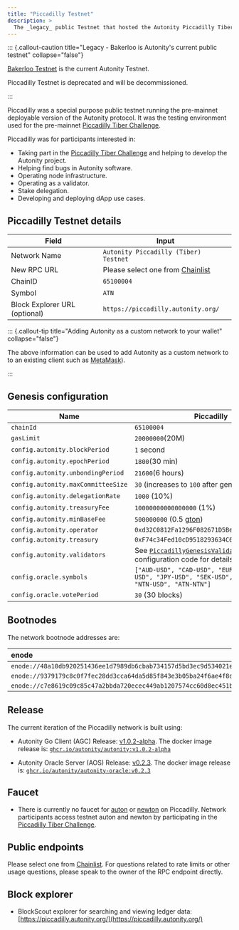 ```yaml
---
title: "Piccadilly Testnet"
description: >
  The _legacy_ public Testnet that hosted the Autonity Piccadilly Tiber Challenge
---
```


::: {.callout-caution title="Legacy - Bakerloo is Autonity's current public testnet" collapse="false"}

[Bakerloo Testnet](/networks/testnet-bakerloo) is the current Autonity Testnet.

Piccadilly Testnet is deprecated and will be decommissioned.

:::

Piccadilly was a special purpose public testnet running the pre-mainnet deployable version of the Autonity protocol. It was the testing environment used for the pre-mainnet [Piccadilly Tiber Challenge](https://autonity.org/news/2024-09-12-tiber-update). 

Piccadilly was for participants interested in:

- Taking part in the [Piccadilly Tiber Challenge](https://autonity.org/news/2024-09-12-tiber-update) and helping to develop the Autonity project.
- Helping find bugs in Autonity software.
- Operating node infrastructure.
- Operating as a validator.
- Stake delegation.
- Developing and deploying dApp use cases.

## Piccadilly Testnet details

|**Field**|**Input**|
|------|----------|
|Network Name|`Autonity Piccadilly (Tiber) Testnet`|
|New RPC URL|Please select one from [Chainlist](https://chainlist.org/?testnets=true&search=piccadilly)|
|ChainID |`65100004`|
|Symbol|`ATN`|
|Block Explorer URL (optional)|`https://piccadilly.autonity.org/`|

::: {.callout-tip title="Adding Autonity as a custom network to your wallet" collapse="false"}

The above information can be used to add Autonity as a custom network to to an existing client such as [MetaMask](https://support.metamask.io/configure/networks/how-to-add-a-custom-network-rpc/)).

:::

## Genesis configuration

| Name                               | Piccadilly                    |
| ---------------------------------- | ----------------------------- |
| `chainId`                          | `65100004`                    |
| `gasLimit`                         | `20000000`(20M)               |
| `config.autonity.blockPeriod`      | `1` second                    |
| `config.autonity.epochPeriod`      | `1800`(30 min)                |
| `config.autonity.unbondingPeriod`  | `21600`(6 hours)              |
| `config.autonity.maxCommitteeSize` | `30` (increases to `100` after genesis) |
| `config.autonity.delegationRate`   | `1000` (10%)                  |
| `config.autonity.treasuryFee`      | `10000000000000000` (1%)      |
| `config.autonity.minBaseFee`       | `500000000` (0.5 [gton](/concepts/protocol-assets/auton/#unit-measures-of-auton))        |
| `config.autonity.operator`         | `0xd32C0812Fa1296F082671D5Be4CbB6bEeedC2397` |
| `config.autonity.treasury`         | `0xF74c34Fed10cD9518293634C6f7C12638a808Ad5` |
| `config.autonity.validators`       |  See [`PiccadillyGenesisValidators`](https://github.com/autonity/autonity/blob/release/v1.0.2-alpha/params/gen_piccadilly_config.go#L227-L505) in the AGC configuration code for details.  |
| `config.oracle.symbols`       | `["AUD-USD", "CAD-USD", "EUR-USD", "GBP-USD", "JPY-USD", "SEK-USD", "ATN-USD", "NTN-USD", "ATN-NTN"]`        |
| `config.oracle.votePeriod`       | `30` (30 blocks)       |


## Bootnodes

The network bootnode addresses are:

| enode |
| :--  |
| `enode://48a10db920251436ee1d7989db6cbab734157d5bd3ec9d534021e4903fdab51407ba4fd936bd6af1d188e3f464374c437accefa40f0312eac9bc9ae6fc0a2782@34.105.239.129:30303` |
| `enode://9379179c8c0f7fec28dd3cca64da5d85f843e3b05ba24f6ae4f8d1bb688b4581f92c10e84e166328499987cf2da18668446dd7353724cf691ad2a931a0cbd88d@34.93.237.13:30303` |
| `enode://c7e8619c09c85c47a2bbda720ecec449ab1207574cc60d8ec451b109b407d7542cabc2683eedcf326009532e3aea2b748256bac1d50bf877c73eea4d633e8913@54.241.251.216:30303` |

## Release

The current iteration of the Piccadilly network is built using:

- Autonity Go Client (AGC) Release: [v1.0.2-alpha](https://github.com/autonity/autonity/releases/tag/v1.0.2-alpha). The docker image release is: [`ghcr.io/autonity/autonity:v1.0.2-alpha`](https://github.com/autonity/autonity/pkgs/container/autonity)

- Autonity Oracle Server (AOS) Release: [v0.2.3](https://github.com/autonity/autonity-oracle/releases/tag/v0.2.3). The docker image release is: [`ghcr.io/autonity/autonity-oracle:v0.2.3`](https://github.com/orgs/autonity/packages/container/package/autonity-oracle)

## Faucet

- There is currently no faucet for [auton](/concepts/protocol-assets/auton) or [newton](/concepts/protocol-assets/newton) on Piccadilly. Network participants access testnet auton and newton by participating in the [Piccadilly Tiber Challenge](https://autonity.org/tiber).

## Public endpoints

Please select one from [Chainlist](https://chainlist.org/?testnets=true&search=piccadilly). For questions related to rate limits or other usage questions, please speak to the owner of the RPC endpoint directly.


## Block explorer

- BlockScout explorer for searching and viewing ledger data: [https://piccadilly.autonity.org/](https://piccadilly.autonity.org/)
